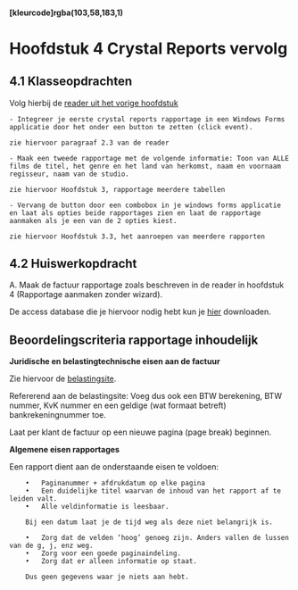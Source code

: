 #### [kleurcode]rgba(103,58,183,1)

# Hoofdstuk 4 Crystal Reports vervolg

## 4.1 Klasseopdrachten

Volg hierbij de <a href="https://elo.kw1c.nl/CMS/Studie/811%20ICT-Academie/811%20VakkenInhoud/%5BB.26%20SQL%5D%20SQL%20%20Databases/Productie/04.%20Aanvullend/Reader%20Crystal%20Reports.doc">reader uit het vorige hoofdstuk</a>

    - Integreer je eerste crystal reports rapportage in een Windows Forms applicatie door het onder een button te zetten (click event).
``zie hiervoor paragraaf 2.3 van de reader`` 

    - Maak een tweede rapportage met de volgende informatie: Toon van ALLE films de titel, het genre en het land van herkomst, naam en voornaam regisseur, naam van de studio.
``zie hiervoor Hoofdstuk 3, rapportage meerdere tabellen``

    - Vervang de button door een combobox in je windows forms applicatie en laat als opties beide rapportages zien en laat de rapportage aanmaken als je een van de 2 opties kiest.
``zie hiervoor Hoofdstuk 3.3, het aanroepen van meerdere rapporten``

## 4.2 Huiswerkopdracht

A. Maak de factuur rapportage zoals beschreven in de reader in hoofdstuk 4 (Rapportage aanmaken zonder wizard).

De access database die je hiervoor nodig hebt kun je <a href="https://elo.kw1c.nl/CMS/Studie/811%20ICT-Academie/811v%20Vakinhoudelijke%20MBO%20%20AO/1.19%20Digitaal%20archief/95311%20AO/Semester%205%20%5BPeriode%209%20en%2010%5D/Crystal%20Reports/euroreizen.rar">hier</a> downloaden.


## Beoordelingscriteria rapportage inhoudelijk

__Juridische en belastingtechnische eisen aan de factuur__

Zie hiervoor de <a href="https://www.belastingdienst.nl/wps/wcm/connect/bldcontentnl/belastingdienst/zakelijk/btw/administratie_bijhouden/facturen_maken/factuureisen/factuureisen">belastingsite</a>.


Refererend aan de belastingsite: Voeg dus ook een BTW berekening, BTW nummer, KvK nummer en een geldige (wat formaat betreft) bankrekeningnummer toe.

Laat per klant de factuur op een nieuwe pagina (page break) beginnen.

__Algemene eisen rapportages__

Een rapport dient aan de onderstaande eisen te voldoen:

        •	Paginanummer + afdrukdatum op elke pagina
        •	Een duidelijke titel waarvan de inhoud van het rapport af te leiden valt.
        •	Alle veldinformatie is leesbaar.

        Bij een datum laat je de tijd weg als deze niet belangrijk is.

        •	Zorg dat de velden ‘hoog’ genoeg zijn. Anders vallen de lussen van de g, j, enz weg.
        •	Zorg voor een goede paginaindeling.
        •	Zorg dat er alleen informatie op staat.

        Dus geen gegevens waar je niets aan hebt.
